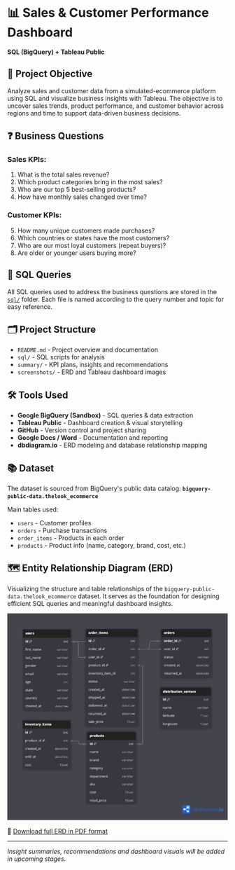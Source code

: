 # 📊 Sales & Customer Performance Dashboard
**SQL (BigQuery) + Tableau Public**

## 📌 Project Objective
Analyze sales and customer data from a simulated-ecommerce platform using SQL and visualize business insights with Tableau. The objective is to uncover sales trends, product performance, and customer behavior across regions and time to support data-driven business decisions.

## ❓ Business Questions

### Sales KPIs:
1. What is the total sales revenue?
2. Which product categories bring in the most sales?
3. Who are our top 5 best-selling products?
4. How have monthly sales changed over time?

### Customer KPIs:
5. How many unique customers made purchases?
6. Which countries or states have the most customers?
7. Who are our most loyal customers (repeat buyers)?
8. Are older or younger users buying more?

## 🧠 SQL Queries
All SQL queries used to address the business questions are stored in the [`sql/`](./sql/) folder. Each file is named according to the query number and topic for easy reference. 

## 🗂️ Project Structure
- `README.md` - Project overview and documentation
- `sql/` - SQL scripts for analysis
- `summary/` - KPI plans, insights and recommendations
- `screenshots/` - ERD and Tableau dashboard images

## 🛠️ Tools Used
- **Google BigQuery (Sandbox)** - SQL queries & data extraction
- **Tableau Public** - Dashboard creation & visual storytelling
- **GitHub** - Version control and project sharing
- **Google Docs / Word** - Documentation and reporting
- **dbdiagram.io** - ERD modeling and database relationship mapping

## 📚 Dataset
The dataset is sourced from BigQuery's public data catalog:
**`bigquery-public-data.thelook_ecommerce`**

Main tables used:
- `users` - Customer profiles
- `orders` - Purchase transactions
- `order_items` - Products in each order
- `products` - Product info (name, category, brand, cost, etc.)

## 🗺️ Entity Relationship Diagram (ERD)
Visualizing the structure and table relationships of the `bigquery-public-data.thelook_ecommerce` dataset. It serves as the foundation for designing efficient SQL queries and meaningful dashboard insights.

![ERD Overview](./screenshots/erd_thelook_ecommerce.png)

📎 [Download full ERD in PDF format](./screenshots/erd_thelook_ecommerce.pdf)

---

*Insight summaries, recommendations and dashboard visuals will be added in upcoming stages.*
